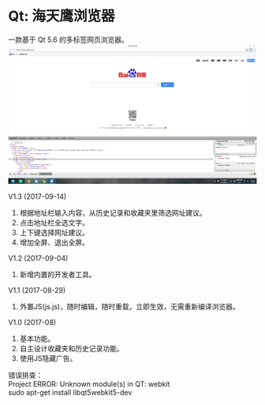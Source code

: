 # Qt: 海天鹰浏览器
一款基于 Qt 5.6 的多标签网页浏览器。  
![alt](preview.jpg)  

<p>V1.3 (2017-09-14)</p><ol><li>根据地址栏输入内容，从历史记录和收藏夹里筛选网址建议。</li><li>点击地址栏全选文字。</li><li>上下键选择网址建议。</li><li>增加全屏、退出全屏。</li></ol>
<p>V1.2 (2017-09-04)</p><ol><li>新增内置的开发者工具。</li></ol>
<p>V1.1 (2017-08-29)</p><ol><li>外置JS(js.js)，随时编辑，随时重载，立即生效，无需重新编译浏览器。</li></ol>
<p>V1.0 (2017-08)</p><ol><li>基本功能。</li><li>自主设计收藏夹和历史记录功能。</li><li>使用JS隐藏广告。</li></ol>

错误排查：  
Project ERROR: Unknown module(s) in QT: webkit  
sudo apt-get install libqt5webkit5-dev  